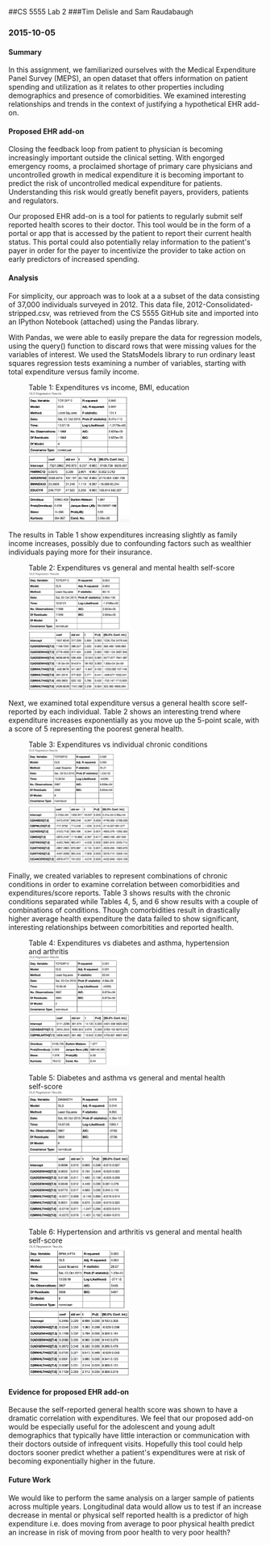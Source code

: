 ##CS 5555 Lab 2
###Tim Delisle and Sam Raudabaugh
### 2015-10-05
#### Summary
In this assignment, we familiarized ourselves with the Medical Expenditure Panel Survey (MEPS), an open dataset that offers information on patient spending and utilization as it relates to other properties including demographics and presence of comorbidities. We examined interesting relationships and trends in the context of justifying a hypothetical EHR add-on.

#### Proposed EHR add-on
Closing the feedback loop from patient to physician is becoming increasingly important outside the clinical setting. With engorged emergency rooms, a proclaimed shortage of primary care physicians and uncontrolled growth in medical expenditure it is becoming important to predict the risk of uncontrolled medical expenditure for patients. Understanding this risk would greatly benefit payers, providers, patients and regulators.

Our proposed EHR add-on is a tool for patients to regularly submit self reported health scores to their doctor. This tool would be in the form of a portal or app that is accessed by the patient to report their current health status. This portal could also potentially relay information to the patient's payer in order for the payer to incentivize the provider to take action on early predictors of increased spending.  

#### Analysis
For simplicity, our approach was to look at a a subset of the data consisting of 37,000 individuals surveyed in 2012. This data file, 2012-Consolidated-stripped.csv, was retrieved from the CS 5555 GitHub site and imported into an IPython Notebook (attached) using the Pandas library.

With Pandas, we were able to easily prepare the data for regression models, using the query() function to discard rows that were missing values for the variables of interest. We used the StatsModels library to run ordinary least squares regression tests examining a number of variables, starting with total expenditure versus family income.

<figure>
<figcaption>
Table 1: Expenditures vs income, BMI, education
</figcaption>
    <a href="tables/table1.png">
       <img src="tables/table1.png" style="width: 200px;">
    </a>
</figure>

The results in Table 1 show expenditures increasing slightly as family income increases, possibly due to confounding factors such as wealthier individuals paying more for their insurance.

<figure>
<figcaption>
Table 2: Expenditures vs general and mental health self-score
</figcaption>
    <a href="tables/table2.png">
       <img src="tables/table2.png" style="width: 200px;">
    </a>
</figure>

Next, we examined total expenditure versus a general health score self-reported by each individual. Table 2 shows an interesting trend where expenditure increases exponentially as you move up the 5-point scale, with a score of 5 representing the poorest general health.

<figure>
<figcaption>
Table 3: Expenditures vs individual chronic conditions
</figcaption>
    <a href="tables/table3.png">
       <img src="tables/table3.png" style="width: 200px;">
    </a>
</figure>

Finally, we created variables to represent combinations of chronic conditions in order to examine correlation between comorbidities and expenditures/score reports. Table 3 shows results with the chronic conditions separated while Tables 4, 5, and 6 show results with a couple of combinations of conditions. Though comorbidities result in drastically higher average health expenditure the data failed to show significant, interesting relationships between comorbitities and reported health.

<figure>
<figcaption>
Table 4: Expenditures vs diabetes and asthma, hypertension and arthritis
</figcaption>
    <a href="tables/table4.png">
       <img src="tables/table4.png" style="width: 200px;">
    </a>
</figure>

<figure>
<figcaption>
Table 5: Diabetes and asthma vs general and mental health self-score
</figcaption>
    <a href="tables/table5.png">
       <img src="tables/table5.png" style="width: 200px;">
    </a>
</figure>

<figure>
<figcaption>
Table 6: Hypertension and arthritis vs general and mental health self-score
</figcaption>
    <a href="tables/table6.png">
       <img src="tables/table6.png" style="width: 200px;">
    </a>
</figure>

#### Evidence for proposed EHR add-on
Because the self-reported general health score was shown to have a dramatic correlation with expenditures. We feel that our proposed add-on  would be especially useful for the adolescent and young adult demographics that typically have little interaction or communication with their doctors outside of infrequent visits. Hopefully this tool could help doctors sooner predict whether a patient's expenditures were at risk of becoming exponentially higher in the future.

#### Future Work
We would like to perform the same analysis on a larger sample of patients across multiple years. Longitudinal data would allow us to test if an increase decrease in mental or physical self reported health is a predictor of high expenditure i.e. does moving from average to poor physical health predict an increase in risk of moving from poor health to very poor health?
